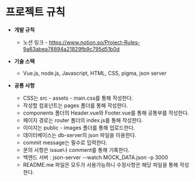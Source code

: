 # 프로젝트 규칙


- **개발 규칙**
  - 노션 링크 - https://www.notion.so/Project-Rules-9a63abea78894a21829fb9c795d51b0d

- **기술 스택**
  - Vue.js, node.js, Javascript, HTML, CSS, pigma, json server

- **공통 사항**
  - CSS는 src - assets - main.css를 통해 작성한다.
  - 작성할 컴포넌트는 pages 폴더를 통해 작성한다.
  - components 폴더의 Header.vue와 Footer.vue를 통해 공통부를 작성한다.
  - 페이지 경로는 router 폴더의 index.js를 통해 작성한다.
  - 이미지는 public - images 폴더를 통해 업로드한다.
  - 데이터베이스는 db-server의 json 파일을 이용한다.
  - commit message는 필수로 입력한다.
  - 문의 사항은 issue나 comment를 통해 기록한다.
  - 백엔드 서버 : json-server --watch MOCK_DATA.json -p 3000
  - README.me 파일은 모두가 사용가능하니 수정사항은 해당 파일을 통해 작성한다.
